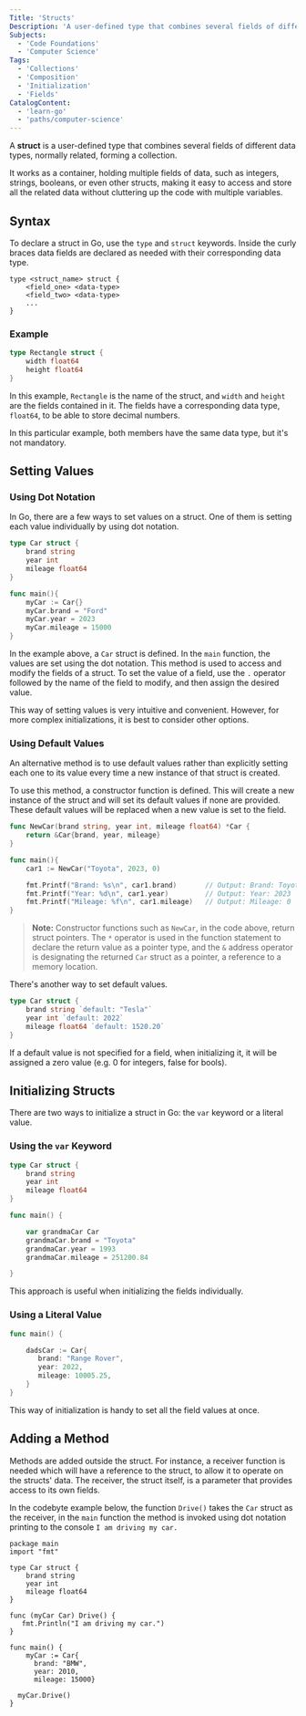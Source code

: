 ```yaml
---
Title: 'Structs'
Description: 'A user-defined type that combines several fields of different data types, but related, forming a collection.'
Subjects:
  - 'Code Foundations'
  - 'Computer Science'
Tags:
  - 'Collections'
  - 'Composition'
  - 'Initialization'
  - 'Fields'
CatalogContent:
  - 'learn-go'
  - 'paths/computer-science'
---
```


A **struct** is a user-defined type that combines several fields of different data types, normally related, forming a collection.

It works as a container, holding multiple fields of data, such as integers, strings, booleans, or even other structs, making it easy to access and store all the related data without cluttering up the code with multiple variables.

## Syntax

To declare a struct in Go, use the `type` and `struct` keywords. Inside the curly braces data fields are declared as needed with their corresponding data type.

```pseudo
type <struct_name> struct {
    <field_one> <data-type>
    <field_two> <data-type>
    ...
}
```

### Example

```go
type Rectangle struct {
    width float64
    height float64
}
```

In this example, `Rectangle` is the name of the struct, and `width` and `height` are the fields contained in it. The fields have a corresponding data type, `float64`, to be able to store decimal numbers.

In this particular example, both members have the same data type, but it's not mandatory.

## Setting Values

### Using Dot Notation

In Go, there are a few ways to set values on a struct. One of them is setting each value individually by using dot notation.

```go
type Car struct {
    brand string
    year int
    mileage float64
}

func main(){
    myCar := Car{}
    myCar.brand = "Ford"
    myCar.year = 2023
    myCar.mileage = 15000
}
```

In the example above, a `Car` struct is defined. In the `main` function, the values are set using the dot notation.
This method is used to access and modify the fields of a struct. To set the value of a field, use the `.` operator followed by the name of the field to modify, and then assign the desired value.

This way of setting values is very intuitive and convenient. However, for more complex initializations, it is best to consider
other options.

### Using Default Values

An alternative method is to use default values rather than explicitly setting each one to its value every time a new instance of that struct is created.

To use this method, a constructor function is defined. This will create a new instance of the struct and will set its default values if none are provided. These default values will be replaced when a new value is set to the field.

```go
func NewCar(brand string, year int, mileage float64) *Car {
    return &Car{brand, year, mileage}
}

func main(){
    car1 := NewCar("Toyota", 2023, 0)

    fmt.Printf("Brand: %s\n", car1.brand)       // Output: Brand: Toyota
    fmt.Printf("Year: %d\n", car1.year)         // Output: Year: 2023
    fmt.Printf("Mileage: %f\n", car1.mileage)   // Output: Mileage: 0
}
```

> **Note:** Constructor functions such as `NewCar`, in the code above, return struct pointers. The `*` operator is used in the function statement to declare the return value as a pointer type, and the `&` address operator is designating the returned `Car` struct as a pointer, a reference to a memory location.

There's another way to set default values.

```go
type Car struct {
    brand string `default: "Tesla"`
    year int `default: 2022`
    mileage float64 `default: 1520.20`
}
```

If a default value is not specified for a field, when initializing it, it will be assigned a zero value (e.g. 0 for integers, false for bools).

## Initializing Structs

There are two ways to initialize a struct in Go: the `var` keyword or a literal value.


### Using the `var` Keyword

```go
type Car struct {
    brand string
    year int
    mileage float64
}

func main() {

    var grandmaCar Car
    grandmaCar.brand = "Toyota"
    grandmaCar.year = 1993
    grandmaCar.mileage = 251200.84

}
```

This approach is useful when initializing the fields individually.

### Using a Literal Value

```go
func main() {

    dadsCar := Car{
       brand: "Range Rover",
       year: 2022,
       mileage: 10005.25,
    }
}
```

This way of initialization is handy to set all the field values at once.

## Adding a Method

Methods are added outside the struct. For instance, a receiver function is needed which will have a reference to the struct, to allow it to operate on the structs' data. The receiver, the struct itself, is a parameter that provides access to its own fields.

In the codebyte example below, the function `Drive()` takes the `Car` struct as the receiver, in the `main` function the method is invoked using dot notation printing to the console `I am driving my car.`

```codebyte/golang
package main
import "fmt"

type Car struct {
    brand string
    year int
    mileage float64
}

func (myCar Car) Drive() {
   fmt.Println("I am driving my car.")
}

func main() {
    myCar := Car{
      brand: "BMW",
      year: 2010,
      mileage: 15000}

  myCar.Drive()
}
```
